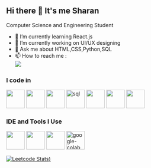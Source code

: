 ## Hi there 👋 It's me Sharan

Computer Science and Engineering Student

                                                 
- 🌱 I’m currently learning React.js
- 👯 I’m currently working on UI/UX designing
- 💬 Ask me about HTML,CSS,Python,SQL
- 📫 How to reach me :
<br /> [<img src="https://img.shields.io/badge/LinkedIn-0077B5?style=for-the-badge&logo=linkedin&logoColor=white" />](https://www.linkedin.com/in/sharan-r-0669a1229/)

### I code in
<img height="50" width="50" src="https://img.icons8.com/color/48/000000/python.png" /> <img height="50" width="50" src="https://img.icons8.com/color/48/000000/c-programming.png" /> <img height="50" width="50" src="https://img.icons8.com/color/48/000000/java-coffee-cup-logo.png" /> <img width="50" height="50" src="https://img.icons8.com/ios/50/sql.png" alt="sql"/> <img height="50" width="50" src="https://img.icons8.com/color/48/000000/html-5.png" /> <img height="50" width="50" src="https://img.icons8.com/color/48/000000/css3.png" /> 
 <img height="50" width="50" src="https://img.icons8.com/color/48/000000/mysql-logo.png"/> 

### IDE and Tools I Use
<img height="50" width="50" src="https://img.icons8.com/color/48/000000/visual-studio-code-2019.png"/> <img height="50" width="50" src="https://img.icons8.com/color/50/000000/git.png"/> <img height="50" width="50" src="https://img.icons8.com/color/48/000000/figma--v1.png"/> 
<img width="50" height="50" src="https://img.icons8.com/color/48/google-colab.png" alt="google-colab"/>






[![Leetcode Stats](https://leetcard.jacoblin.cool/Sharan_R?theme=dark&font=Noto%20Sans%20Symbols&ext=heatmap))](https://leetcode.com/hareeshprogrammer)

